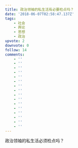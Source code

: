 ```yaml
---
title: 政治领袖的私生活有必要检点吗？
date: '2018-06-07T02:58:47.137Z'
tags:
    - 社会
    - 舆论
    - 思想
    - 政治
upvote: 2
downvote: 0
follow: 14
comments:
    - ''
    - ''
    - ''
    - ''
    - ''
    - ''
    - ''
    - ''
    - ''
    - ''
    - ''
    - ''
    - ''
    - ''
    - ''
    - ''
---
```


政治领袖的私生活必须检点吗？
